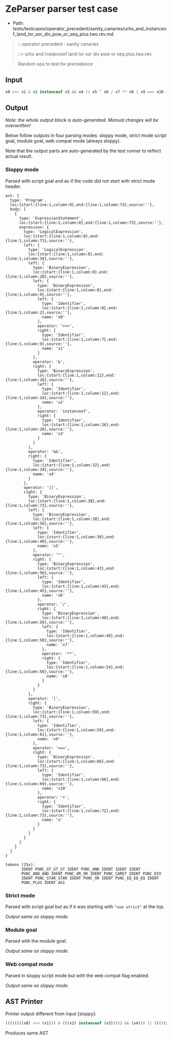 # ZeParser parser test case

- Path: tests/testcases/operator_precedent/sanity_canaries/urhs_and_instanceof_land_lor_xor_div_pow_or_seq_plus.two.rev.md

> :: operator precedent : sanity canaries
>
> ::> urhs and instanceof land lor xor div pow or seq plus.two.rev
>
> Random ops to test for precedence

## Input

`````js
x0 >>> x1 & x2 instanceof x3 && x4 || x5 ^ x6 / x7 ** x8 | x9 === x10 + x
`````

## Output

_Note: the whole output block is auto-generated. Manual changes will be overwritten!_

Below follow outputs in four parsing modes: sloppy mode, strict mode script goal, module goal, web compat mode (always sloppy).

Note that the output parts are auto-generated by the test runner to reflect actual result.

### Sloppy mode

Parsed with script goal and as if the code did not start with strict mode header.

`````
ast: {
  type: 'Program',
  loc:{start:{line:1,column:0},end:{line:1,column:73},source:''},
  body: [
    {
      type: 'ExpressionStatement',
      loc:{start:{line:1,column:0},end:{line:1,column:73},source:''},
      expression: {
        type: 'LogicalExpression',
        loc:{start:{line:1,column:0},end:{line:1,column:73},source:''},
        left: {
          type: 'LogicalExpression',
          loc:{start:{line:1,column:0},end:{line:1,column:34},source:''},
          left: {
            type: 'BinaryExpression',
            loc:{start:{line:1,column:0},end:{line:1,column:28},source:''},
            left: {
              type: 'BinaryExpression',
              loc:{start:{line:1,column:0},end:{line:1,column:9},source:''},
              left: {
                type: 'Identifier',
                loc:{start:{line:1,column:0},end:{line:1,column:2},source:''},
                name: 'x0'
              },
              operator: '>>>',
              right: {
                type: 'Identifier',
                loc:{start:{line:1,column:7},end:{line:1,column:9},source:''},
                name: 'x1'
              }
            },
            operator: '&',
            right: {
              type: 'BinaryExpression',
              loc:{start:{line:1,column:12},end:{line:1,column:28},source:''},
              left: {
                type: 'Identifier',
                loc:{start:{line:1,column:12},end:{line:1,column:14},source:''},
                name: 'x2'
              },
              operator: 'instanceof',
              right: {
                type: 'Identifier',
                loc:{start:{line:1,column:26},end:{line:1,column:28},source:''},
                name: 'x3'
              }
            }
          },
          operator: '&&',
          right: {
            type: 'Identifier',
            loc:{start:{line:1,column:32},end:{line:1,column:34},source:''},
            name: 'x4'
          }
        },
        operator: '||',
        right: {
          type: 'BinaryExpression',
          loc:{start:{line:1,column:38},end:{line:1,column:73},source:''},
          left: {
            type: 'BinaryExpression',
            loc:{start:{line:1,column:38},end:{line:1,column:56},source:''},
            left: {
              type: 'Identifier',
              loc:{start:{line:1,column:38},end:{line:1,column:40},source:''},
              name: 'x5'
            },
            operator: '^',
            right: {
              type: 'BinaryExpression',
              loc:{start:{line:1,column:43},end:{line:1,column:56},source:''},
              left: {
                type: 'Identifier',
                loc:{start:{line:1,column:43},end:{line:1,column:45},source:''},
                name: 'x6'
              },
              operator: '/',
              right: {
                type: 'BinaryExpression',
                loc:{start:{line:1,column:48},end:{line:1,column:56},source:''},
                left: {
                  type: 'Identifier',
                  loc:{start:{line:1,column:48},end:{line:1,column:50},source:''},
                  name: 'x7'
                },
                operator: '**',
                right: {
                  type: 'Identifier',
                  loc:{start:{line:1,column:54},end:{line:1,column:56},source:''},
                  name: 'x8'
                }
              }
            }
          },
          operator: '|',
          right: {
            type: 'BinaryExpression',
            loc:{start:{line:1,column:59},end:{line:1,column:73},source:''},
            left: {
              type: 'Identifier',
              loc:{start:{line:1,column:59},end:{line:1,column:61},source:''},
              name: 'x9'
            },
            operator: '===',
            right: {
              type: 'BinaryExpression',
              loc:{start:{line:1,column:66},end:{line:1,column:73},source:''},
              left: {
                type: 'Identifier',
                loc:{start:{line:1,column:66},end:{line:1,column:69},source:''},
                name: 'x10'
              },
              operator: '+',
              right: {
                type: 'Identifier',
                loc:{start:{line:1,column:72},end:{line:1,column:73},source:''},
                name: 'x'
              }
            }
          }
        }
      }
    }
  ]
}

tokens (25x):
       IDENT PUNC_GT_GT_GT IDENT PUNC_AND IDENT IDENT IDENT
       PUNC_AND_AND IDENT PUNC_OR_OR IDENT PUNC_CARET IDENT PUNC_DIV
       IDENT PUNC_STAR_STAR IDENT PUNC_OR IDENT PUNC_EQ_EQ_EQ IDENT
       PUNC_PLUS IDENT ASI
`````

### Strict mode

Parsed with script goal but as if it was starting with `"use strict"` at the top.

_Output same as sloppy mode._

### Module goal

Parsed with the module goal.

_Output same as sloppy mode._

### Web compat mode

Parsed in sloppy script mode but with the web compat flag enabled.

_Output same as sloppy mode._

## AST Printer

Printer output different from input [sloppy]:

````js
((((((((x0) >>> (x1))) & (((x2) instanceof (x3))))) && (x4))) || (((((x5) ^ (((x6) / (((x7) ** (x8))))))) | (((x9) === (((x10) + (x))))))));
````

Produces same AST
